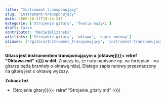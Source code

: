 ```yaml
---
title: "Instrument transponujący"
slug: "instrument-transponujący"
date: 2005-10-31T19:14:24Z
kategorie: ['Strojenie gitary', 'Teoria muzyki']
draft: false
contributor: 'MaciejBlizinski'
wikilinks: ['Strojenie_gitary', 'oktawa', 'zapis_nutowy']
aliases: ['/gitara/Instrument_transponujący', 'instrument-transponujacy']
---
```

**Gitara jest instrumentem transponującym o [oktawę]({{< relref "Oktawa.md" >}})
w dół**. Znaczy to, że nuty napisane np. na fortepian - na gitarze będą
brzmiały o oktawę niżej. Dlatego zapis nutowy<!-- link nie odnosił się do niczego: 'Instrument transponujący' ('content/Instrument_transponujący.md') links to 'zapis_nutowy' ('content/zapis_nutowy.md') and that does not exist -->
przeznaczony na gitarę jest o oktawę wyższy.

**Zobacz też**

  - [Strojenie gitary]({{< relref "Strojenie_gitary.md" >}})


